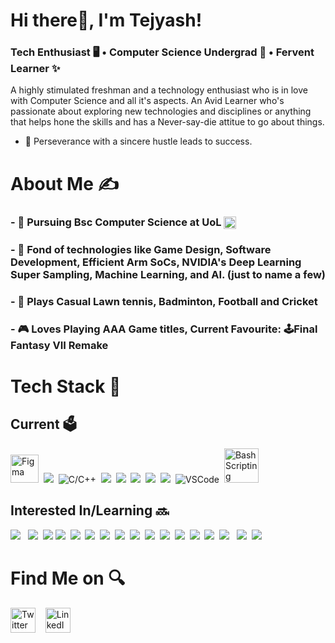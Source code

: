 # Hi there👋, I'm Tejyash!
### Tech Enthusiast 🖥️ • Computer Science Undergrad 📝 • Fervent Learner ✨
A highly stimulated freshman and a technology enthusiast who is in love with Computer Science and all it's aspects. An Avid Learner who's passionate about exploring new technologies and disciplines or anything that helps hone the skills and has a Never-say-die attitue to go about things.

- 🌟 Perseverance with a sincere hustle leads to success.


# About Me ✍️

### - 🏫 Pursuing Bsc Computer Science at UoL <img align="center" src="https://emojipedia-us.s3.dualstack.us-west-1.amazonaws.com/thumbs/120/mozilla/36/flag-for-united-kingdom_1f1ec-1f1e7.png" width="20" />
### - 👀 Fond of technologies like Game Design, Software Development, Efficient Arm SoCs, NVIDIA's Deep Learning Super Sampling, Machine Learning, and AI. (just to name a few)
### - 🏸 Plays Casual Lawn tennis, Badminton, Football and Cricket
### - 🎮 Loves Playing AAA Game titles, Current Favourite: 🕹️Final Fantasy VII Remake

# Tech Stack 📲
## Current 🗳️
<img src="https://img.icons8.com/color/50/000000/figma--v1.png" width=45 alt="Figma"/>&nbsp;&nbsp;<img src="https://img.icons8.com/color/48/000000/python--v1.png"/>&nbsp;&nbsp;<img src="https://img.icons8.com/color/50/000000/c-programming.png" alt="C/C++"/>&nbsp;&nbsp;<img src="https://img.icons8.com/color/50/000000/c-plus-plus-logo.png"/>&nbsp;&nbsp;<img src="https://img.icons8.com/color/50/000000/html-5--v1.png"/>&nbsp;&nbsp;<img src="https://img.icons8.com/color/50/000000/css3.png"/>&nbsp;&nbsp;<img src="https://img.icons8.com/color/50/000000/git.png"/>&nbsp;&nbsp;<img src="https://img.icons8.com/color/50/000000/java-coffee-cup-logo--v1.png"/>&nbsp;&nbsp;<img src="https://img.icons8.com/color/50/000000/visual-studio-code-2019.png" alt="VSCode"/>&nbsp;&nbsp;<img align=backward src="https://img.icons8.com/plasticine/100/000000/bash.png" width=55 alt="Bash Scripting"/>
## Interested In/Learning 🔜
<img src="https://img.icons8.com/color/50/000000/javascript--v1.png"/>&nbsp;&nbsp;&nbsp;<img src="https://img.icons8.com/color/50/000000/typescript.png"/>&nbsp;&nbsp;<img src="https://img.icons8.com/color/50/000000/c-sharp-logo.png"/>&nbsp;<img src="https://img.icons8.com/color/50/000000/flutter.png"/>&nbsp;&nbsp;<img src="https://img.icons8.com/color/50/000000/swift.png"/>&nbsp;&nbsp;<img src="https://img.icons8.com/color/48/000000/unity.png"/>&nbsp;&nbsp;<img src="https://img.icons8.com/color/50/000000/kotlin.png"/>&nbsp;&nbsp;<img src="https://img.icons8.com/color/50/000000/android-studio--v3.png"/>&nbsp;&nbsp;<img src="https://img.icons8.com/color/50/000000/angularjs.png"/>&nbsp;&nbsp;<img src="https://img.icons8.com/color/50/000000/arduino.png"/>&nbsp;&nbsp;<img src="https://img.icons8.com/windows/48/000000/django.png"/>&nbsp;&nbsp;<img src="https://img.icons8.com/color/50/000000/docker.png"/>&nbsp;&nbsp;<img src="https://img.icons8.com/color/50/000000/npm.png"/>&nbsp;&nbsp;<img src="https://img.icons8.com/color/50/000000/mongodb.png"/>&nbsp;&nbsp;<img src="https://img.icons8.com/color/50/000000/nodejs.png"/>&nbsp;&nbsp;&nbsp;<img src="https://img.icons8.com/color/50/000000/react-native.png"/>&nbsp;&nbsp;<img src="https://img.icons8.com/color/50/000000/ruby-programming-language.png"/>
# Find Me on 🔍
[<img src="https://img.icons8.com/fluency/48/000000/twitter.png" alt='Twitter' height='40'>](https://twitter.com/tejyashtrilok) &nbsp;&nbsp; [<img src="https://img.icons8.com/external-justicon-flat-justicon/50/000000/external-linkedin-social-media-justicon-flat-justicon.png" alt='LinkedIn' height='40'>](https://www.linkedin.com/in/tejyash/)  

<!--
**tejyash/tejyash** is a ✨ _special_ ✨ repository because its `README.md` (this file) appears on your GitHub profile.
